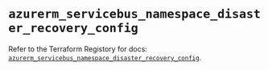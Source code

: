 # `azurerm_servicebus_namespace_disaster_recovery_config`

Refer to the Terraform Registory for docs: [`azurerm_servicebus_namespace_disaster_recovery_config`](https://www.terraform.io/docs/providers/azurerm/r/servicebus_namespace_disaster_recovery_config).
